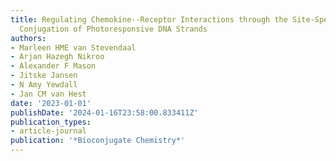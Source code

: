 ```yaml
---
title: Regulating Chemokine--Receptor Interactions through the Site-Specific Bioorthogonal
  Conjugation of Photoresponsive DNA Strands
authors:
- Marleen HME van Stevendaal
- Arjan Hazegh Nikroo
- Alexander F Mason
- Jitske Jansen
- N Amy Yewdall
- Jan CM van Hest
date: '2023-01-01'
publishDate: '2024-01-16T23:58:00.833411Z'
publication_types:
- article-journal
publication: '*Bioconjugate Chemistry*'
---
```

